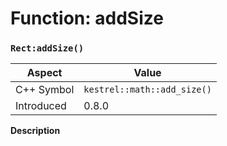 
# Function: addSize
### `Rect:addSize()`

| Aspect | Value |
| --- | --- |
| C++ Symbol | `kestrel::math::add_size()` |
| Introduced | 0.8.0 |

**Description**


